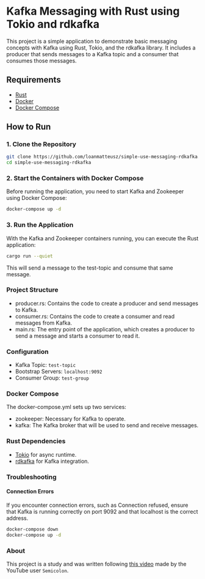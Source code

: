 # Kafka Messaging with Rust using Tokio and rdkafka

This project is a simple application to demonstrate basic messaging concepts with Kafka using Rust, Tokio, and the rdkafka library. It includes a producer that sends messages to a Kafka topic and a consumer that consumes those messages.

## Requirements

- [Rust](https://www.rust-lang.org/tools/install)
- [Docker](https://www.docker.com/get-started)
- [Docker Compose](https://docs.docker.com/compose/install/)

## How to Run

### 1. Clone the Repository

```bash
git clone https://github.com/loanmatteusz/simple-use-messaging-rdkafka.git
cd simple-use-messaging-rdkafka
```

### 2. Start the Containers with Docker Compose

Before running the application, you need to start Kafka and Zookeeper using Docker Compose:

````bash
docker-compose up -d
````
### 3. Run the Application

With the Kafka and Zookeeper containers running, you can execute the Rust application:

```bash
cargo run --quiet
```
This will send a message to the test-topic and consume that same message.

### Project Structure

- producer.rs: Contains the code to create a producer and send messages to Kafka.
- consumer.rs: Contains the code to create a consumer and read messages from Kafka.
- main.rs: The entry point of the application, which creates a producer to send a message and starts a consumer to read it.

### Configuration

- Kafka Topic: `test-topic`
- Bootstrap Servers: `localhost:9092`
- Consumer Group: `test-group`

### Docker Compose

The docker-compose.yml sets up two services:

- zookeeper: Necessary for Kafka to operate.
- kafka: The Kafka broker that will be used to send and receive messages.

### Rust Dependencies

- [Tokio](https://docs.rs/tokio/latest/tokio/) for async runtime.
- [rdkafka](https://docs.rs/rdkafka/latest/rdkafka/) for Kafka integration.

### Troubleshooting
#### Connection Errors

If you encounter connection errors, such as Connection refused, ensure that Kafka is running correctly on port 9092 and that localhost is the correct address.
````bash
docker-compose down
docker-compose up -d
````
### About
This project is a study and was written following [this video](https://youtu.be/yAg5JDs4EKI) made by the YouTube user `Semicolon`.
